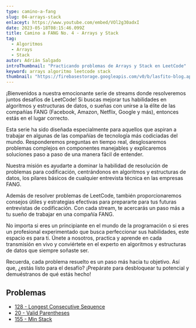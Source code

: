 ```yaml
---
type: camino-a-fang
slug: 04-arrays-stack
enlaceyt: https://www.youtube.com/embed/VOl2g30adxI
date: 2023-05-18T08:15:46.099Z
title: Camino a FANG No. 4 - Arrays y Stack
tag:
  - Algoritmos
  - Arrays
  - Stack
autor: Adrián Salgado
introThumbnail: "Practicando problemas de Arrays y Stack en LeetCode"
keyword: arrays algoritmo leetcode stack
thumbnail: "https://firebasestorage.googleapis.com/v0/b/lasfito-blog.appspot.com/o/streaming%20(3).png?alt=media&token=d691709d-2053-4243-9d9e-a064fe24946b"
---
```


¡Bienvenidos a nuestra emocionante serie de streams donde resolveremos juntos desafíos de LeetCode! Si buscas mejorar tus habilidades en algoritmos y estructuras de datos, o sueñas con unirse a la élite de las compañías FANG (Facebook, Amazon, Netflix, Google y más), entonces estás en el lugar correcto.

Esta serie ha sido diseñada especialmente para aquellos que aspiran a trabajar en algunas de las compañías de tecnología más codiciadas del mundo. Responderemos preguntas en tiempo real, desglosaremos problemas complejos en componentes manejables y explicaremos soluciones paso a paso de una manera fácil de entender.

Nuestra misión es ayudarte a dominar la habilidad de resolución de problemas para codificación, centrándonos en algoritmos y estructuras de datos, los pilares básicos de cualquier entrevista técnica en las empresas FANG.

Además de resolver problemas de LeetCode, también proporcionaremos consejos útiles y estrategias efectivas para prepararte para tus futuras entrevistas de codificación. Con cada stream, te acercarás un paso más a tu sueño de trabajar en una compañía FANG.

No importa si eres un principiante en el mundo de la programación o si eres un profesional experimentado que busca perfeccionar sus habilidades, este espacio es para ti. Únete a nosotros, practica y aprende en cada transmisión en vivo y conviértete en el experto en algoritmos y estructuras de datos que siempre soñaste ser.

Recuerda, cada problema resuelto es un paso más hacia tu objetivo. Así que, ¿estás listo para el desafío? ¡Prepárate para desbloquear tu potencial y demuéstranos de qué estás hecho!

## Problemas

- [128 - Longest Consecutive Sequence](https://leetcode.com/problems/longest-consecutive-sequence/)
- [20 - Valid Parentheses](https://leetcode.com/problems/valid-parentheses/)
- [155 - Min Stack](https://leetcode.com/problems/min-stack/)
